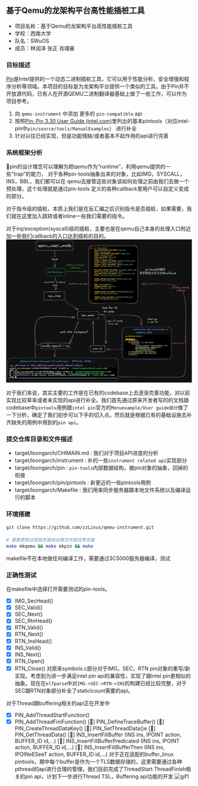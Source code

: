 ## 基于Qemu的龙架构平台高性能插桩工具

- 项目名称：基于Qemu的龙架构平台高性能插桩工具
- 学校：西南大学
- 队名：SWuOS
- 成员：林润泽 张正 肖翊豪

### 目标描述

[Pin](https://www.intel.com/content/www/us/en/developer/articles/tool/pin-a-dynamic-binary-instrumentation-tool.html)是Intel提供的一个动态二进制插桩工具，它可以用于性能分析、安全增强和程序分析等领域。本项目的目标是为龙架构平台提供一个类似的工具。由于Pin并不开放源代码，已有人在开源QEMU二进制翻译器基础上做了一些工作，可以作为项目参考。

1. 向 `qemu-instrument` 中添加 更多的 `pin-compatible` api
2. 按照[Pin: Pin 3.30 User Guide (intel.com)](https://software.intel.com/sites/landingpage/pintool/docs/98830/Pin/doc/html/index.html)里列出的基本pintools（对应intel-pin中`pin/source/tools/ManualExamples`） 进行补全
3. 针对以往已经实现，但是功能残缺/或者基本不起作用的api进行完善

### 系统框架分析

🐲pin的设计理念可以理解为把qemu作为“runtime”，利用qemu提供的一些"trap"的能力，
对于各种pin-tools抽象出来的对象，比如IMG，SYSCALL，INS，BBL，我们都可以在
qemu去接管这些对象该如何处理之前由我们去做一个预处理，这个处理就是通过pin-tools
定义的各种callback里用户可以自定义变成的部分。

对于指令级的插桩，本质上我们是在反汇编之后识别指令是否插桩，如果需要，我们就在这里加入跳转或者inline一些我们需要的指令。

对于irq/exception(syscall)级的插桩，主要也是在qemu自己本身的处理入口附近加一些我们callback的入口达到插桩的目的。
![draw](draw.png)

对于我们来说，其实主要的工作是在已有的codebase上去逐渐完善功能，对以前实现比较草率或者未实现的api进行补全。我们首先通过原来开发者写的的文档跟codebase中`pintools`用例跟`intel pin`官方的`Menuexample/User guide部分`做了一下分析，确定了我们初步可以下手的切入点。然后就是根据已有的基础设施去补齐缺失的用例中用到的`pin api`。
### 提交仓库目录和文件描述
- target/loongarch/CHIMAIN.md   : 我们对于项目API进度的分析
- target/loongarch/instrument   : 补的一些`instrument related api`实现部分
- target/loongarch/pin          : `pin-tools`内部数据结构，被pin对象的抽象，回掉的衔接
- target/loongarch/pin/pintools : 新更近的一些pintools用例
- target/loongarch/Makefile     : 我们用来同步服务器跟本地文件系统以及编译运行的脚本
### 环境搭建
```bash
git clone https://github.com/zzLinus/qemu-instrument.git

# 需要更换远程服务器地址跟文件路径等变量
make mkqemu && make mkpin && make
```
makefile不在本地做任何编译工作，需要通过3C5000服务器编译，测试

### 正确性测试
在makefile中选择打开需要测试的pin-tools。

- [x] IMG_SecHead()
- [x] SEC_Valid()
- [x] SEC_Next()
- [x] SEC_RtnHead()
- [x] RTN_Valid()
- [x] RTN_Next()
- [x] RTN_InsHead()
- [x] INS_Valid()
- [x] INS_Next()
- [x] RTN_Open()
- [x] RTN_Close()
对原来symbols.c部分对于IMG，SEC，RTN pin对象的重写/新实现。考虑到为进一步满足intel pin api的兼容性，实现了跟intel pin更相似的抽象。现在在`elfparse`中对`IMG->SEC->RTN->INS`的构建已经比较完整，对于SEC跟RTN对象部分补全了staticicount需要的api。

对于Thread跟buffering相关的api正在开发中
- [x] PIN_AddThreadStartFunction()
- [x] PIN_AddThreadFiniFunction()
[🔧] PIN_DefineTraceBuffer()
[🔧] PIN_CreateThreadDataKey()
[🔧] PIN_SetThreadData()e
[🔧] PIN_GetThreadData()
[🔧] INS_InsertFillBuffer (INS ins, IPOINT action, BUFFER_ID id,...)
[🔧] INS_InsertFillBufferPredicated (INS ins, IPOINT action, BUFFER_ID id,...)
[🔧] INS_InsertFillBufferThen (INS ins, IPOINeESeeT action, BUFFER_ID id,...)
对于正在适配的buffer_linux pintools，期中每个buffer是作为一个TLS数据存储的，这里需要通过各种pthread的api进行合理的管理，我们目前完成了ThreadStart ThreadFinish相关的pin api，计划下一步进行Thread TSL，Buffering api功能的开发
![gif1](oscomp2024.gif)
